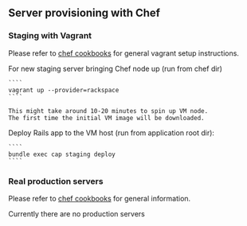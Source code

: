 ## Server provisioning with Chef

### Staging with Vagrant

Please refer to [chef cookbooks](https://github.com/bitzesty/cookbooks)
for general vagrant setup instructions.

For new staging server bringing Chef node up (run from chef dir)

    ````
    vagrant up --provider=rackspace
    ````

    This might take around 10-20 minutes to spin up VM node.
    The first time the initial VM image will be downloaded.

Deploy Rails app to the VM host (run from application root dir):


    ````
    bundle exec cap staging deploy
    ````

### Real production servers

Please refer to [chef cookbooks](https://github.com/bitzesty/cookbooks)
for general information.

Currently there are no production servers
